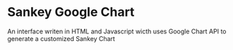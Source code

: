 # Sankey Google Chart
An interface writen in HTML and Javascript wicth uses Google Chart API to generate a customized Sankey Chart